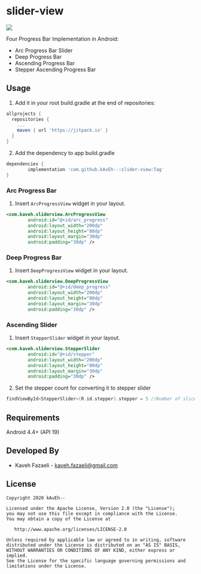 # slider-view

[![](https://jitpack.io/v/kAvEh--/slider-view.svg)](https://jitpack.io/#kAvEh--/slider-view)

Four Progress Bar Implementation in Android:
- Arc Progress Bar Slider
- Deep Progress Bar
- Ascending Progress Bar
- Stepper Ascending Progress Bar

## Usage

1. Add it in your root build.gradle at the end of repositories:
```groovy
allprojects {
  repositories {
    ...
    maven { url 'https://jitpack.io' }
  }
}
```
2. Add the dependency to app build.gradle
```groovy
dependencies {
        implementation 'com.github.kAvEh--:slider-view:Tag'
}
```
### Arc Progress Bar
1. Insert `ArcProgressView` widget in your layout.
```xml
<com.kaveh.sliderview.ArcProgressView
        android:id="@+id/arc_progress"
        android:layout_width="200dp"
        android:layout_height="80dp"
        android:layout_margin="30dp"
        android:padding="30dp" />
```
### Deep Progress Bar
1. Insert `DeepProgressView` widget in your layout.
```xml
<com.kaveh.sliderview.DeepProgressView
        android:id="@+id/deep_progress"
        android:layout_width="200dp"
        android:layout_height="80dp"
        android:layout_margin="30dp"
        android:padding="30dp" />
```
### Ascending Slider
1. Insert `StepperSlider` widget in your layout.
```xml
<com.kaveh.sliderview.StepperSlider
        android:id="@+id/stepper"
        android:layout_width="200dp"
        android:layout_height="80dp"
        android:layout_margin="30dp"
        android:padding="30dp" />
```
2. Set the stepper count for converting it to stepper slider
```kotlin
findViewById<StepperSlider>(R.id.stepper).stepper = 5 //Number of slices in Slider
```

## Requirements
Android 4.4+ (API 19)

## Developed By
* Kaveh Fazaeli - <kaveh.fazaeli@gmail.com>

## License

    Copyright 2020 kAvEh--

    Licensed under the Apache License, Version 2.0 (the "License");
    you may not use this file except in compliance with the License.
    You may obtain a copy of the License at

       http://www.apache.org/licenses/LICENSE-2.0

    Unless required by applicable law or agreed to in writing, software
    distributed under the License is distributed on an "AS IS" BASIS,
    WITHOUT WARRANTIES OR CONDITIONS OF ANY KIND, either express or implied.
    See the License for the specific language governing permissions and
    limitations under the License.

